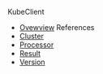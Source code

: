<!-- markdownlint-disable MD041 -->

KubeClient

- [Ovewview](/kubeclient/overview.md)
  References
- [Cluster](/kubeclient/classes/cluster.md)
- [Processor](/kubeclient/classes/processor.md)
- [Result](/kubeclient/classes/result.md)
- [Version](/kubeclient/classes/version.md)

